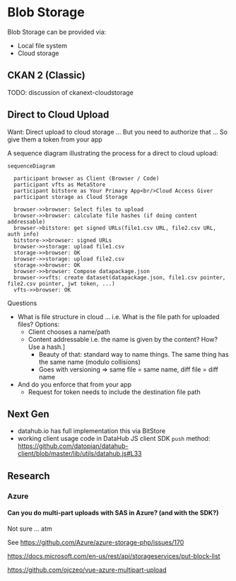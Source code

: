 # Blob Storage

Blob Storage can be provided via:

* Local file system
* Cloud storage

## CKAN 2 (Classic)

TODO: discussion of ckanext-cloudstorage

## Direct to Cloud Upload

Want: Direct upload to cloud storage ... But you need to authorize that ... So give them a token from your app

A sequence diagram illustrating the process for a direct to cloud upload:

```mermaid
sequenceDiagram

  participant browser as Client (Browser / Code)
  participant vfts as MetaStore
  participant bitstore as Your Primary App<br/>Cloud Access Giver
  participant storage as Cloud Storage
  
  browser->>browser: Select files to upload
  browser->>browser: calculate file hashes (if doing content addressable)
  browser->bitstore: get signed URLs(file1.csv URL, file2.csv URL, auth info)
  bitstore->>browser: signed URLs
  browser->>storage: upload file1.csv
  storage->>browser: OK
  browser->>storage: upload file2.csv
  storage->>browser: OK
  browser->>browser: Compose datapackage.json
  browser->>vfts: create dataset(datapackage.json, file1.csv pointer, file2.csv pointer, jwt token, ...)
  vfts->>browser: OK
```

Questions

* What is file structure in cloud ... i.e. What is the file path for uploaded files? Options:
  * Client chooses a name/path
  * Content addressable i.e. the name is given by the content? How? Use a hash.]
    * Beauty of that: standard way to name things. The same thing has the same name (modulo collisions)
    * Goes with versioning => same file = same name, diff file = diff name
* And do you enforce that from your app
  * Request for token needs to include the destination file path

## Next Gen

* datahub.io has full implementation this via BitStore
* working client usage code in DataHub JS client SDK `push` method: https://github.com/datopian/datahub-client/blob/master/lib/utils/datahub.js#L33

## Research

### Azure

#### Can you do multi-part uploads with SAS in Azure? (and with the SDK?)

Not sure ... atm

See https://github.com/Azure/azure-storage-php/issues/170

https://docs.microsoft.com/en-us/rest/api/storageservices/put-block-list

https://github.com/ojczeo/vue-azure-multipart-upload

<mermaid />

